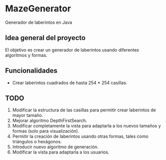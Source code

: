# MazeGenerator
Generador de laberintos en Java

## Idea general del proyecto
El objetivo es crear un generador de laberintos usando diferentes algoritmos y formas.

## Funcionalidades
- Crear laberintos cuadrados de hasta 254 * 254 casillas.

## TODO
1. Modificar la estructura de las casillas para permitir crear laberintos de mayor tamaño.
2. Mejorar algoritmo DepthFirstSearch.
3. Modificar completamente la vista para adaptarla a los nuevos tamaños y formas (solo para visualización).
4. Permitir la creación de laberintos usando otras formas, tales como triángulos o hexágonos.
5. Introducir nuevo algoritmo de generación.
6. Modificar la vista para adaptarla a los usuarios.
